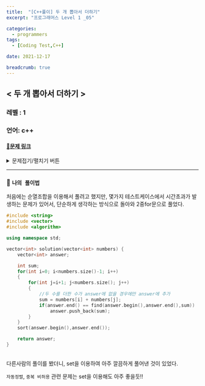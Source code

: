 ```yaml
---
title:  "[C++풀이] 두 개 뽑아서 더하기"
excerpt: "프로그래머스 Level 1 _05"

categories:
  - programmers
tags:
  - [Coding Test,C++]

date: 2021-12-17

breadcrumb: true
---
```


## < 두 개 뽑아서 더하기 >

### 레벨 : 1
### 언어: c++ 

#### [📂문제 링크](https://programmers.co.kr/learn/courses/30/lessons/68644)

<details>
<summary>문제접기/펼치기 버튼</summary>
<div markdown="1">
<br>

## 두 개 뽑아서 더하기

### 문제 설명
---
정수 배열 numbers가 주어집니다. numbers에서 서로 다른 인덱스에 있는 두 개의 수를 뽑아 더해서 만들 수 있는 모든 수를 배열에 오름차순으로 담아 return 하도록 solution 함수를 완성해주세요.

### 제한사항
---
numbers의 길이는 2 이상 100 이하입니다.
numbers의 모든 수는 0 이상 100 이하입니다.

---
### 입출력 예

| numbers     | result        |
| ----------- | ------------- |
| [2,1,3,4,1] | [2,3,4,5,6,7] |
| [5,0,2,7]   | [2,5,7,9,12]  |

---
### 입출력 예 설명

 - 입출력 예 #1

    2 = 1 + 1 입니다. (1이 numbers에 두 개 있습니다.)

    3 = 2 + 1 입니다.

    4 = 1 + 3 입니다.

    5 = 1 + 4 = 2 + 3 입니다.

    6 = 2 + 4 입니다.

    7 = 3 + 4 입니다.

    따라서 `[2,3,4,5,6,7]` 을 return 해야 합니다.

- 입출력 예 #2

    2 = 0 + 2 입니다.

    5 = 5 + 0 입니다.

    7 = 0 + 7 = 5 + 2 입니다.

    9 = 2 + 7 입니다.

    12 = 5 + 7 입니다.

    따라서 `[2,5,7,9,12]` 를 return 해야 합니다.
</div>
</details>

***
###  🔶 `나의 풀이법`

처음에는 순열조합을 이용해서 풀려고 했지만, 몇가지 테스트케이스에서 시간초과가 발생하는 문제가 있어서, 단순하게 생각하는 방식으로 돌아와 2중for문으로 풀었다.

```c++
#include <string>
#include <vector>
#include <algorithm>

using namespace std;

vector<int> solution(vector<int> numbers) {
    vector<int> answer;

    int sum;
    for(int i=0; i<numbers.size()-1; i++)
    {
        for(int j=i+1; j<numbers.size(); j++)
        {
            //두 수를 더한 수가 answer에 없을 경우에만 answer에 추가
            sum = numbers[i] + numbers[j];
            if(answer.end() == find(answer.begin(),answer.end(),sum))
                answer.push_back(sum);
        }
    }
    sort(answer.begin(),answer.end());

    return answer;
}

```
<br>
다른사람의 풀이를 봤더니, set을 이용하여 아주 깔끔하게 풀어낸 것이 있었다.<br>

`자동정렬`, `중복 비허용` 관련 문제는 set을 이용해도 아주 좋을듯!!


<br>